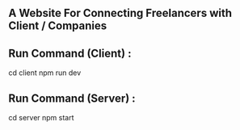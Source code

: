 ## A Website For Connecting Freelancers with Client / Companies

## Run Command (Client) : 
cd client 
npm run dev

## Run Command (Server) :
cd server 
npm start
